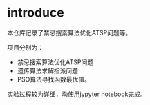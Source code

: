 # introduce

本仓库记录了禁忌搜索算法优化ATSP问题等。  

项目分别为：

- 禁忌搜索算法优化ATSP问题
- 遗传算法求解指派问题
- PSO算法寻找函数最优值。  

实验过程较为详细，均使用jypyter notebook完成。

